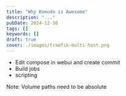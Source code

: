 ```yaml
---
title: "Why Komodo is Awesome"
description: "..."
pubDate: 2024-12-10
tags: []
keywords: []
draft: true
cover: ./images/traefik-multi-host.png
---
```


- Edit compose in webui and create commit
- Build jobs
- scripting

Note: Volume paths need to be absolute
